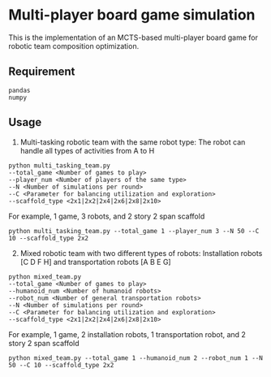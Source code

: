 # Multi-player board game simulation

This is the implementation of an MCTS-based multi-player board game for robotic team composition optimization.

## Requirement

```
pandas
numpy
```

## Usage

1. Multi-tasking robotic team with the same robot type: The robot can handle all types of activities from A to H

```
python multi_tasking_team.py 
--total_game <Number of games to play> 
--player_num <Number of players of the same type> 
--N <Number of simulations per round> 
--C <Parameter for balancing utilization and exploration>
--scaffold_type <2x1|2x2|2x4|2x6|2x8|2x10>
```

For example, 1 game, 3 robots, and 2 story 2 span scaffold

```
python multi_tasking_team.py --total_game 1 --player_num 3 --N 50 --C 10 --scaffold_type 2x2
```

2. Mixed robotic team with two different types of robots: Installation robots [C D F H] and transportation robots [A B E G]

```
python mixed_team.py 
--total_game <Number of games to play> 
--humanoid_num <Number of humanoid robots> 
--robot_num <Number of general transportation robots> 
--N <Number of simulations per round> 
--C <Parameter for balancing utilization and exploration>
--scaffold_type <2x1|2x2|2x4|2x6|2x8|2x10>
```

For example, 1 game, 2 installation robots, 1 transportation robot, and 2 story 2 span scaffold

```
python mixed_team.py --total_game 1 --humanoid_num 2 --robot_num 1 --N 50 --C 10 --scaffold_type 2x2
```

